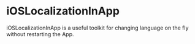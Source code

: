 iOSLocalizationInApp
====================

iOSLocalizationInApp is a useful toolkit for changing language on the fly without restarting the App.
